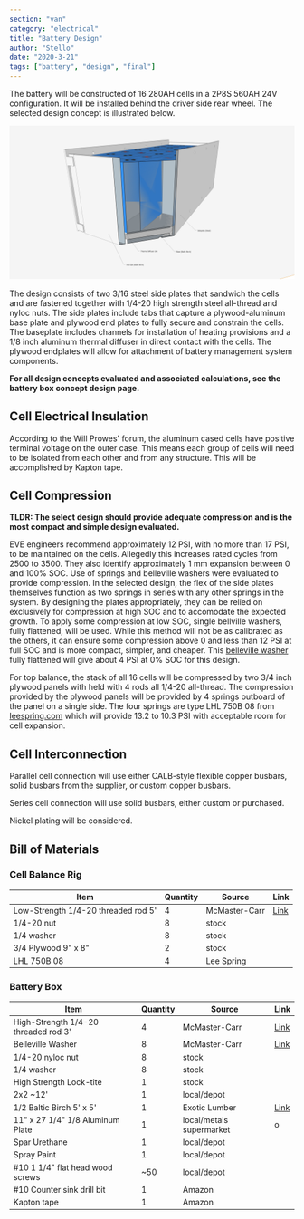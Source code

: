 ```yaml
---
section: "van"
category: "electrical"
title: "Battery Design"
author: "Stello"
date: "2020-3-21"
tags: ["battery", "design", "final"]
---
```


The battery will be constructed of 16 280AH cells in a 2P8S 560AH 24V configuration.  It will be installed behind the driver side rear wheel.  The selected design concept is illustrated below.

![](battery_configuration_concept_D_all_components.jpg)

The design consists of two 3/16 steel side plates that sandwich the cells and are fastened together with 1/4-20 high strength steel all-thread and nyloc nuts.  The side plates include tabs that capture a plywood-aluminum base plate and plywood end plates to fully secure and constrain the cells.  The baseplate includes channels for installation of heating provisions and a 1/8 inch aluminum thermal diffuser in direct contact with the cells.  The plywood endplates will allow for attachment of battery management system components.

**For all design concepts evaluated and associated calculations, see the battery box concept design page.**

## Cell Electrical Insulation

According to the Will Prowes' forum, the aluminum cased cells have positive terminal voltage on the outer case.  This means each group of cells will need to be isolated from each other and from any structure.  This will be accomplished by Kapton tape.

## Cell Compression

**TLDR: The select design should provide adequate compression and is the most compact and simple design evaluated.**

EVE engineers recommend approximately 12 PSI, with no more than 17 PSI, to be maintained on the cells.  Allegedly this increases rated cycles from 2500 to 3500.  They also identify approximately 1 mm expansion between 0 and 100% SOC.   Use of springs and belleville washers were evaluated to provide compression.  In the selected design, the flex of the side plates themselves function as two springs in series with any other springs in the system.  By designing the plates appropriately, they can be relied on exclusively for compression at high SOC and to accomodate the expected growth.  To apply some compression at low SOC, single bellville washers, fully flattened, will be used.  While this method will not be as calibrated as the others, it can ensure some compression above 0 and less than 12 PSI at full SOC and is more compact, simpler, and cheaper.   This [belleville washer](https://www.mcmaster.com/9712K62/) fully flattened will give about 4 PSI at 0% SOC for this design.

For top balance, the stack of all 16 cells will be compressed by two 3/4 inch plywood panels with held with 4 rods all 1/4-20 all-thread.  The compression provided by the plywood panels will be provided by 4 springs outboard of the panel on a single side.  The four springs are type LHL 750B 08 from [leespring.com](https://www.leespring.com/compression-springs) which will provide 13.2 to 10.3 PSI with acceptable room for cell expansion.

## Cell Interconnection

Parallel cell connection will use either CALB-style flexible copper busbars, solid busbars from the supplier, or custom copper busbars.

Series cell connection will use solid busbars, either custom or purchased.

Nickel plating will be considered.

## Bill of Materials

### Cell Balance Rig

| Item                                | Quantity | Source        | Link                                        |
| ----------------------------------- | -------- | ------------- | ------------------------------------------- |
| Low-Strength 1/4-20 threaded rod 5' | 4        | McMaster-Carr | [Link](https://www.mcmaster.com/98837A054/) |
| 1/4-20 nut                          | 8        | stock         |                                             |
| 1/4 washer                          | 8        | stock         |                                             |
| 3/4 Plywood 9" x 8"                 | 2        | stock         |                                             |
| LHL 750B 08                         | 4        | Lee Spring    |                                             |

### Battery Box

| Item                                 | Quantity | Source                   | Link                                          |
| ------------------------------------ | -------- | ------------------------ | --------------------------------------------- |
| High-Strength 1/4-20 threaded rod 3' | 4        | McMaster-Carr            | [Link](https://www.mcmaster.com/3313N11/)     |
| Belleville Washer                    | 8        | McMaster-Carr            | [Link](https://www.mcmaster.com/9712K62/)     |
| 1/4-20 nyloc nut                     | 8        | stock                    |                                               |
| 1/4 washer                           | 8        | stock                    |                                               |
| High Strength Lock-tite              | 1        | stock                    |                                               |
| 2x2 ~12'                             | 1        | local/depot              |                                               |
| 1/2 Baltic Birch 5' x 5'             | 1        | Exotic Lumber            | [Link](https://www.exoticlumber.com/plywood/) |
| 11" x 27 1/4" 1/8 Aluminum Plate     | 1        | local/metals supermarket | o                                             |
| Spar Urethane                        | 1        | local/depot              |                                               |
| Spray Paint                          | 1        | local/depot              |                                               |
| #10 1 1/4" flat head wood screws     | ~50      | local/depot              |                                               |
| #10 Counter sink drill bit           | 1        | Amazon                   |                                               |
| Kapton tape                          | 1        | Amazon                   |                                               |

